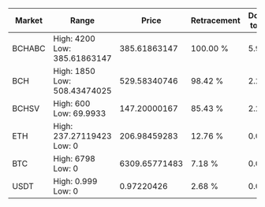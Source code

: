 | Market | Range | Price| Retracement | Doubles to 50% |
| --- | --- | --- | --- | --- |
| BCHABC | High: 4200<br />Low: 385.61863147 | 385.61863147 | 100.00 % | 5.95 |
| BCH | High: 1850<br />Low: 508.43474025 | 529.58340746 | 98.42 % | 2.23 |
| BCHSV | High: 600<br />Low: 69.9933 | 147.20000167 | 85.43 % | 2.28 |
| ETH | High: 237.27119423<br />Low: 0 | 206.98459283 | 12.76 % | 0.00 |
| BTC | High: 6798<br />Low: 0 | 6309.65771483 | 7.18 % | 0.00 |
| USDT | High: 0.999<br />Low: 0 | 0.97220426 | 2.68 % | 0.00 |
